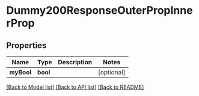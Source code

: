 # Dummy200ResponseOuterPropInnerProp

## Properties
Name | Type | Description | Notes
------------ | ------------- | ------------- | -------------
**myBool** | **bool** |  | [optional] 

[[Back to Model list]](../README.md#documentation-for-models) [[Back to API list]](../README.md#documentation-for-api-endpoints) [[Back to README]](../README.md)


